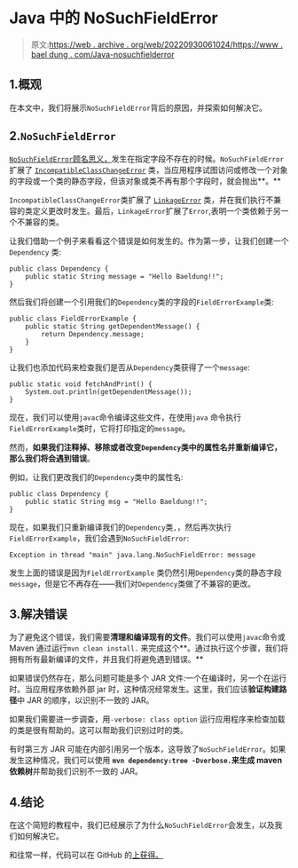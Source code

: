 # Java 中的 NoSuchFieldError

> 原文:[https://web . archive . org/web/20220930061024/https://www . bael dung . com/Java-nosuchfielderror](https://web.archive.org/web/20220930061024/https://www.baeldung.com/java-nosuchfielderror)

## 1.概观

在本文中，我们将展示`NoSuchFieldError`背后的原因，并探索如何解决它。

## 2.`NoSuchFieldError`

[`NoSuchFieldError`顾名思义，](https://web.archive.org/web/20221126230134/https://docs.oracle.com/en/java/javase/11/docs/api/java.base/java/lang/NoSuchFieldError.html)发生在指定字段不存在的时候。`NoSuchFieldError`扩展了 [`IncompatibleClassChangeError`](https://web.archive.org/web/20221126230134/https://docs.oracle.com/en/java/javase/11/docs/api/java.base/java/lang/IncompatibleClassChangeError.html) 类，当应用程序试图访问或修改一个对象的字段或一个类的静态字段，但该对象或类不再有那个字段时，就会抛出**。**

`IncompatibleClassChangeError`类扩展了 [`LinkageError`](https://web.archive.org/web/20221126230134/https://docs.oracle.com/en/java/javase/11/docs/api/java.base/java/lang/LinkageError.html) 类，并在我们执行不兼容的类定义更改时发生。最后，`LinkageError`扩展了`Error`,表明一个类依赖于另一个不兼容的类。

让我们借助一个例子来看看这个错误是如何发生的。作为第一步，让我们创建一个`Dependency` 类:

```
public class Dependency {
    public static String message = "Hello Baeldung!!";
}
```

然后我们将创建一个引用我们的`Dependency`类的字段的`FieldErrorExample`类:

```
public class FieldErrorExample {
    public static String getDependentMessage() {
        return Dependency.message;
    }
}
```

让我们也添加代码来检查我们是否从`Dependency`类获得了一个`message`:

```
public static void fetchAndPrint() {
    System.out.println(getDependentMessage());
} 
```

现在，我们可以使用`javac`命令编译这些文件，在使用`java` 命令执行`FieldErrorExample`类时，它将打印指定的`message`。

然而，**如果我们注释掉、移除或者改变`Dependency`类中的属性名并重新编译它，那么我们将会遇到错误**。

例如，让我们更改我们的`Dependency`类中的属性名:

```
public class Dependency {
    public static String msg = "Hello Baeldung!!";
}
```

现在，如果我们只重新编译我们的`Dependency`类`,`，然后再次执行`FieldErrorExample`，我们会遇到`NoSuchFieldError`:

```
Exception in thread "main" java.lang.NoSuchFieldError: message
```

发生上面的错误是因为`FieldErrorExample` 类仍然引用`Dependency`类的静态字段`message`，但是它不再存在——我们对`Dependency`类做了不兼容的更改。

## 3.解决错误

为了避免这个错误，我们需要**清理和编译现有的文件**。我们可以使用`javac`命令或 Maven 通过运行`mvn clean install.` 来完成这个**。通过执行这个步骤，我们将拥有所有最新编译的文件，并且我们将避免遇到错误。**

如果错误仍然存在，那么问题可能是多个 JAR 文件:一个在编译时，另一个在运行时。当应用程序依赖外部 jar 时，这种情况经常发生。这里，我们应该**验证构建路径**中 JAR 的顺序，以识别不一致的 JAR。

如果我们需要进一步调查，用`-verbose: class option` 运行应用程序来检查加载的类是很有帮助的。这可以帮助我们识别过时的类。

有时第三方 JAR 可能在内部引用另一个版本，这导致了`NoSuchFieldError`。如果发生这种情况，我们可以使用 **`mvn dependency:tree -Dverbose.`来生成 maven 依赖树**并帮助我们识别不一致的 JAR。

## 4.结论

在这个简短的教程中，我们已经展示了为什么`NoSuchFieldError`会发生，以及我们如何解决它。

和往常一样，代码可以在 GitHub 的[上获得。](https://web.archive.org/web/20221126230134/https://github.com/eugenp/tutorials/tree/master/core-java-modules/core-java-exceptions-3)